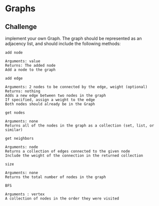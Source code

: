 # Graphs
<!-- Short summary or background information -->

## Challenge
implement your own Graph. The graph should be represented as an adjacency list, and should include the following methods:

`add node`

    Arguments: value
    Returns: The added node
    Add a node to the graph


`add edge`

    Arguments: 2 nodes to be connected by the edge, weight (optional)
    Returns: nothing
    Adds a new edge between two nodes in the graph
    If specified, assign a weight to the edge
    Both nodes should already be in the Graph


`get nodes`

    Arguments: none
    Returns all of the nodes in the graph as a collection (set, list, or similar)

`get neighbors`

    Arguments: node
    Returns a collection of edges connected to the given node
    Include the weight of the connection in the returned collection

`size`

    Arguments: none
    Returns the total number of nodes in the graph

`BFS`

    Arguments : vertex
    A collection of nodes in the order they were visited


